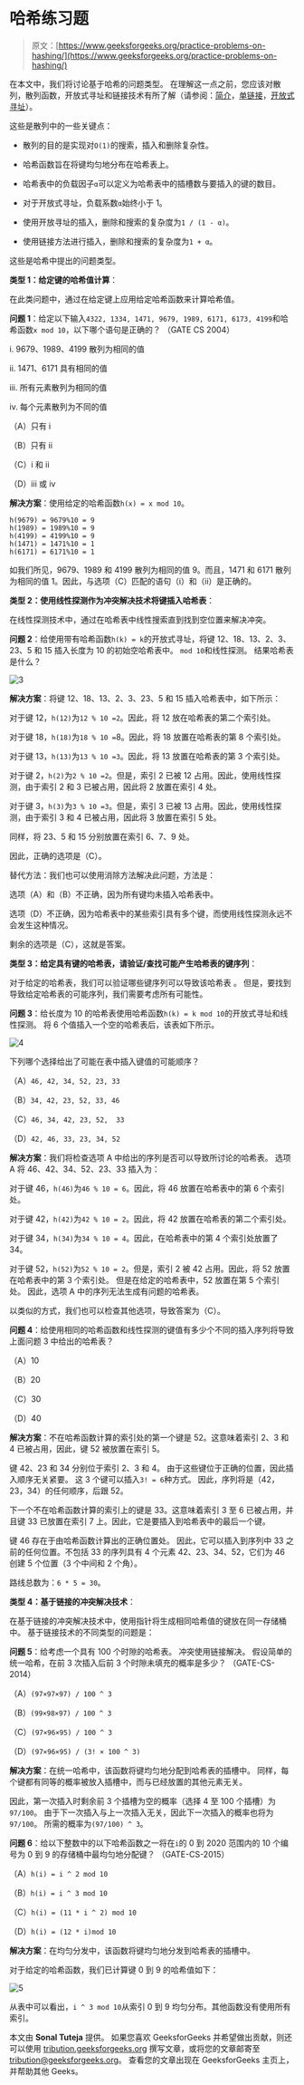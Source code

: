 # 哈希练习题

> 原文：[https://www.geeksforgeeks.org/practice-problems-on-hashing/](https://www.geeksforgeeks.org/practice-problems-on-hashing/)

在本文中，我们将讨论基于哈希的问题类型。 在理解这一点之前，您应该对散列，散列函数，开放式寻址和链接技术有所了解（请参阅：[简介](https://www.geeksforgeeks.org/hashing-set-1-introduction/)，[单链接](https://www.geeksforgeeks.org/hashing-set-2-separate-chaining/)，[开放式寻址](https://www.geeksforgeeks.org/hashing-set-3-open-addressing/)）。

这些是散列中的一些关键点：

*   散列的目的是实现对`O(1)`的搜索，插入和删除复杂性。

*   哈希函数旨在将键均匀地分布在哈希表上。

*   哈希表中的负载因子`α`可以定义为哈希表中的插槽数与要插入的键的数目。

*   对于开放式寻址，负载系数`α`始终小于 1。

*   使用开放寻址的插入，删除和搜索的复杂度为`1 / (1 - α)`。

*   使用链接方法进行插入，删除和搜索的复杂度为`1 + α`。

这些是哈希中提出的问题类型。

**类型 1：给定键的哈希值计算**：

在此类问题中，通过在给定键上应用给定哈希函数来计算哈希值。

**问题 1**：给定以下输入`4322, 1334, 1471, 9679, 1989, 6171, 6173, 4199`和哈希函数`x mod 10`，以下哪个语句是正确的？ （GATE CS 2004）

i. 9679、1989、4199 散列为相同的值

ii. 1471、6171 具有相同的值

iii. 所有元素散列为相同的值

iv. 每个元素散列为不同的值

（A）只有 i

（B）只有 ii

（C）i 和 ii

（D）iii 或 iv

**解决方案**：使用给定的哈希函数`h(x) = x mod 10`。

```
h(9679) = 9679%10 = 9 
h(1989) = 1989%10 = 9 
h(4199) = 4199%10 = 9 
h(1471) = 1471%10 = 1 
h(6171) = 6171%10 = 1 

```

如我们所见，9679、1989 和 4199 散列为相同的值 9。而且，1471 和 6171 散列为相同的值 1。因此，与选项（C）匹配的语句（i）和（ii）是正确的。

**类型 2：使用线性探测作为冲突解决技术将键插入哈希表**：

在线性探测技术中，通过在哈希表中线性搜索直到找到空位置来解决冲突。

**问题 2**：给使用带有哈希函数`h(k) = k`的开放式寻址，将键 12、18、13、2、3、23、5 和 15 插入长度为 10 的初始空哈希表中。 `mod 10`和线性探测。 结果哈希表是什么？

![3](img/0b7af4e8cbb27c0bb2277b795b313a12.png)

**解决方案**：将键 12、18、13、2、3、23、5 和 15 插入哈希表中，如下所示：

对于键 12，`h(12)`为`12 % 10 =2`。因此，将 12 放在哈希表的第二个索引处。

对于键 18，`h(18)`为`18 % 10 =`8。因此，将 18 放置在哈希表的第 8 个索引处。

对于键 13，`h(13)`为`13 % 10 =3`。因此，将 13 放置在哈希表的第 3 个索引处。

对于键 2，`h(2)`为`2 % 10 =2`。但是，索引 2 已被 12 占用。因此，使用线性探测，由于索引 2 和 3 已被占用，因此将 2 放置在索引 4 处。

对于键 3，`h(3)`为`3 % 10 =3`。但是，索引 3 已被 13 占用。因此，使用线性探测，由于索引 3 和 4 已被占用，因此将 3 放置在索引 5 处。

同样，将 23、5 和 15 分别放置在索引 6、7、9 处。

因此，正确的选项是（C）。

替代方法：我们也可以使用消除方法解决此问题，方法是：

选项（A）和（B）不正确，因为所有键均未插入哈希表中。

选项（D）不正确，因为哈希表中的某些索引具有多个键，而使用线性探测永远不会发生这种情况。

剩余的选项是（C），这就是答案。

**类型 3：给定具有键的哈希表，请验证/查找可能产生哈希表的键序列**：

对于给定的哈希表，我们可以验证哪些键序列可以导致该哈希表 。 但是，要找到导致给定哈希表的可能序列，我们需要考虑所有可能性。

**问题 3**：给长度为 10 的哈希表使用哈希函数`h(k) = k mod 10`的开放式寻址和线性探测。 将 6 个值插入一个空的哈希表后，该表如下所示。

![4](img/6b85aab04f13f28a831ff70415a2a57d.png)

下列哪个选择给出了可能在表中插入键值的可能顺序？

（A）`46, 42, 34, 52, 23, 33`

（B）`34, 42, 23, 52, 33, 46`

（C）`46, 34, 42, 23, 52,  33`

（D）`42, 46, 33, 23, 34, 52`

**解决方案**：我们将检查选项 A 中给出的序列是否可以导致所讨论的哈希表。 选项 A 将 46、42、34、52、23、33 插入为：

对于键 46，`h(46)`为`46 % 10 = 6`。因此，将 46 放置在哈希表中的第 6 个索引处。

对于键 42，`h(42)`为`42 % 10 = 2`。因此，将 42 放置在哈希表的第二个索引处。

对于键 34，`h(34)`为`34 % 10 = 4`。因此，在哈希表中的第 4 个索引处放置了 34。

对于键 52，`h(52)`为`52 % 10 = 2`。但是，索引 2 被 42 占用。因此，将 52 放置在哈希表中的第 3 个索引处。 但是在给定的哈希表中，52 放置在第 5 个索引处。 因此，选项 A 中的序列无法生成有问题的哈希表。

以类似的方式，我们也可以检查其他选项，导致答案为（C）。

**问题 4**：给使用相同的哈希函数和线性探测的键值有多少个不同的插入序列将导致上面问题 3 中给出的哈希表？

（A）10

（B）20

（C）30

（D）40

**解决方案**：不在哈希函数计算的索引处的第一个键是 52。这意味着索引 2、3 和 4 已被占用，因此，键 52 被放置在索引 5。

键 42、23 和 34 分别位于索引 2、3 和 4。 由于这些键位于正确的位置，因此插入顺序无关紧要。 这 3 个键可以插入`3! = 6`种方式。 因此，序列将是（42，23，34）的任何顺序，后跟 52。

下一个不在哈希函数计算的索引上的键是 33。这意味着索引 3 至 6 已被占用，并且键 33 已放置在索引 7 上。因此，它是要插入到哈希表中的最后一个键。

键 46 存在于由哈希函数计算出的正确位置处。 因此，它可以插入到序列中 33 之前的任何位置。不包括 33 的序列具有 4 个元素 42、23、34、52，它们为 46 创建 5 个位置（3 个中间和 2 个角）。

路线总数为：`6 * 5 = 30`。

**类型 4：基于链接的冲突解决技术**：

在基于链接的冲突解决技术中，使用指针将生成相同哈希值的键放在同一存储桶中。 基于链接技术的不同类型的问题是：

**问题 5**：给考虑一个具有 100 个时隙的哈希表。 冲突使用链接解决。 假设简单的统一哈希，在前 3 次插入后前 3 个时隙未填充的概率是多少？ （GATE-CS-2014）

（A）`(97×97×97) / 100 ^ 3`

（B）`(99×98×97) / 100 ^ 3`

（C）`(97×96×95) / 100 ^ 3`

（D）`(97×96×95) / (3! × 100 ^ 3)`

**解决方案**：在统一哈希中，该函数将键均匀地分配到哈希表的插槽中。 同样，每个键都有同等的概率被放入插槽中，而与已经放置的其他元素无关。

因此，第一次插入时剩余前 3 个插槽为空的概率（选择 4 至 100 个插槽）为`97/100`。 由于下一次插入与上一次插入无关，因此下一次插入的概率也将为`97/100`。 所需的概率为`(97/100) ^ 3`。

**问题 6**：给以下整数中的以下哈希函数之一将在`i`的 0 到 2020 范围内的 10 个编号为 0 到 9 的存储桶中最均匀地分配键？ （GATE-CS-2015）

（A）`h(i) = i ^ 2 mod 10`

（B）`h(i) = i ^ 3 mod 10`

（C）`h(i) = (11 * i ^ 2) mod 10`

（D）`h(i) = (12 * i)mod 10`

**解决方案**：在均匀分发中，该函数将键均匀地分发到哈希表的插槽中。

对于给定的哈希函数，我们已计算键 0 到 9 的哈希值如下：

![5](img/cae9cff8ca23a09915ac7633739220ab.png)

从表中可以看出，`i ^ 3 mod 10`从索引 0 到 9 均匀分布。其他函数没有使用所有索引。



本文由 **Sonal Tuteja** 提供。 如果您喜欢 GeeksforGeeks 并希望做出贡献，则还可以使用 [tribution.geeksforgeeks.org](https://contribute.geeksforgeeks.org/) 撰写文章，或将您的文章邮寄至 tribution@geeksforgeeks.org。 查看您的文章出现在 GeeksforGeeks 主页上，并帮助其他 Geeks。

